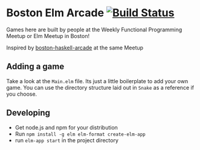 # Boston Elm Arcade [![Build Status](https://travis-ci.org/weekly-fp/boston-elm-arcade.svg?branch=master)](https://travis-ci.org/weekly-fp/boston-elm-arcade)

Games here are built by people at the Weekly Functional Programming Meetup or Elm Meetup in Boston!

Inspired by [boston-haskell-arcade](https://github.com/mitchellwrosen/boston-haskell-arcade) at the same Meetup

## Adding a game

Take a look at the `Main.elm` file. Its just a little boilerplate to add your
own game. You can use the directory structure laid out in `Snake` as a reference
if you choose.

## Developing

- Get node.js and npm for your distribution
- Run `npm install -g elm elm-format create-elm-app`
- run `elm-app start` in the project directory
